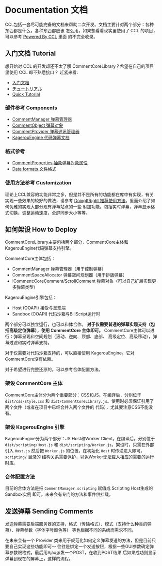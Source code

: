 # Documentation 文档

CCL包括一套尽可能完备的文档来帮助二次开发。文档主要针对两个部分：各种东西都是什么，各种东西都应该
怎么用。如果想看看现实里使用了 CCL 的项目，可以参考 [Powered By CCL](PoweredByCCL.md) 里面
的不完全收录。

## 入门文档 Tutorial
想开始对 CCL 的开发却还不太了解 CommentCoreLibrary？希望在自己的项目里使用 CCL 却不熟悉接口？
赶紧来看:
- [入门文档](Tutorial.zh_CN.md)
- [チュートリアル](Tutorial.ja_JP.md)
- [Quick Tutorial](Tutorial.md)

### 部件参考 Components

- [CommentManager 弹幕管理器](CommentManager.md)
- [CommentObject 弹幕对象](CommentObject.md)
- [CommentProvider 弹幕通讯管理器](CommentProvider.md)
- [KagerouEngine 代码弹幕文档](scripting/Readme.md) 

### 格式参考
- [CommentProperties 抽象弹幕对象属性](CommentProperties.md)
- [Data formats 文件格式](data-formats/)

### 使用方法参考 Customization
理论上CCL兼容的功能非常之多，但是并不是所有的功能都在库中有实现，有关实现一些效果的较好的做法，请参考
[DoingItRight 推荐使用方法](DoingItRight.md)。里面介绍了如何优雅的实现大部分现有弹幕站点的一些
附加功能，包括实时弹幕，弹幕显示格式切换，调整运动速度，全屏同步大小等等。

## 如何架设 How to Deploy
CommentCoreLibrary主要包括两个部分，CommentCore主体和KagerouEngine代码弹幕支持引擎。

CommentCore主体包括：
- CommentManager 弹幕管理器（用于控制弹幕）
- CommentSpaceAllocator 弹幕空间规划器（用于排版弹幕）
- IComment:CoreComment/ScrollComment 弹幕对象（可以自己扩展实现更多弹幕类型）

KagerouEngine引擎包括：
- Host (OOAPI) 接受与呈现端
- Sandbox (OOAPI) 代码沙箱与BiliScript运行时

两个部分可以独立运行，也可以和体合作。 **对于仅需要普通的弹幕实现支持（包括高级定位弹幕），使用 
CommentCore 主体即可。** CommentCore主体可以进行：弹幕呈现和空间规划（滚动、逆向、顶部、底部、
高级定位、高级移动），弹幕过滤和实时弹幕支持。

对于仅需要对代码沙箱支持的，可以直接使用  KagerouEngine。它对 CommentCore没有依赖。

对于希望进行完整还原的，可以参考合体配置方法。

### 架设 CommentCore 主体
CommentCore主体分为两个重要部分：CSS和JS。在编译后，分别位于`dist/css/style.css` 和 
`dist/CommentCoreLibrary.js`。使用时必须保证引用了两个文件（或者在项目中已经合并入两个文件的
代码），尤其要注意CSS不能没有。

### 架设 KagerouEngine 引擎
KagerouEngine分为两个部分：JS Host和Worker Client。在编译后，分别位于 
`dist/scripting/Host.js` 和 `dist/scripting/Worker.js`。架设时，只需在外部引入 
`Host.js` 然后把 `Worker.js` 的位置，在初始化 `Host` 时传递进入即可。`scripting/` 目录的
结构关系需要保护，以免Worker无法载入相应的需要的运行时库。

### 合体配置方法
目前的合体方法是把 `CommentManager.scripting` 赋值成 Scripting Host生成的 Sandbox实例
即可。未来会有专门的方法和事件供挂载。

## 发送弹幕 Sending Comments 
发送弹幕需要后端服务器的支持，格式（传输格式）、模式（支持什么种类的弹幕）、弹幕参数（字体字号颜色等）
等也根据不同的系统而需求不同。

在未来会有一个 Provider 类来用于规范化如何定义弹幕发送的方法，但是目前只要自己实现这些功能即可～
往往是绑定一个发送按钮，根据一些GUI参数确定弹幕参数跟格式，最后用Ajax派发一个POST，在收到POST结果
后如果成功则显示弹幕到现在的屏幕上，这样的流程。

